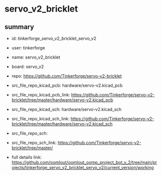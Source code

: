 # servo_v2_bricklet
 
## summary 
* id: tinkerforge_servo_v2_bricklet_servo_v2
* user: tinkerforge
* name: servo_v2_bricklet
* board: servo_v2
* repo: https://github.com/Tinkerforge/servo-v2-bricklet
* src_file_repo_kicad_pcb: hardware/servo-v2.kicad_pcb
* src_file_repo_kicad_pcb_link: https://github.com/Tinkerforge/servo-v2-bricklet/tree/master/hardware/servo-v2.kicad_pcb
* src_file_repo_kicad_sch: hardware/servo-v2.kicad_sch
* src_file_repo_kicad_sch_link: https://github.com/Tinkerforge/servo-v2-bricklet/tree/master/hardware/servo-v2.kicad_sch

* src_file_repo_sch: 
* src_file_repo_sch_link: https://github.com/Tinkerforge/servo-v2-bricklet/tree/master/
* full details link: https://github.com/oomlout/oomlout_oomp_project_bot_v_2/tree/main/projects/tinkerforge_servo_v2_bricklet_servo_v2/current_version/working  







